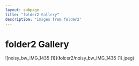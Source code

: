 ```yaml
---
layout: subpage
title: "folder2 Gallery"
description: "Images from folder2"
---
```


# folder2 Gallery

![noisy_bw_IMG_1435 (1)](folder2/noisy_bw_IMG_1435 (1).jpeg)
